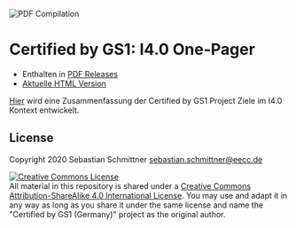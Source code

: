 ![PDF Compilation](https://github.com/gs1-germany-innolab/CertifiedByGS1-Konzepte/workflows/PDF%20Compilation/badge.svg)

# Certified by GS1: I4.0 One-Pager

- Enthalten in [PDF Releases](https://github.com/gs1-germany-innolab/CertifiedByGS1-I4.0-OnePager/releases)
- [Aktuelle HTML Version](https://gs1-germany-innolab.github.io/CertifiedByGS1-I4.0-OnePager/)

[Hier](https://github.com/Echsecutor/CertifiedByGS1-I4.0-OnePager/blob/master/certified-by-gs1-i40-one-pager.md) wird eine Zusammenfassung der Certified by GS1 Project Ziele im I4.0 Kontext entwickelt.


## License

Copyright 2020 Sebastian Schmittner <sebastian.schmittner@eecc.de>

<a rel="license" href="http://creativecommons.org/licenses/by-sa/4.0/"><img alt="Creative Commons License" style="border-width:0" src="https://i.creativecommons.org/l/by-sa/4.0/88x31.png" /></a><br />All material in this repository is shared under a <a rel="license" href="http://creativecommons.org/licenses/by-sa/4.0/">Creative Commons Attribution-ShareAlike 4.0 International License</a>. You may use and adapt it in any way as long as you share it under the same license and name the "Certified by GS1 (Germany)" project as the original author.
